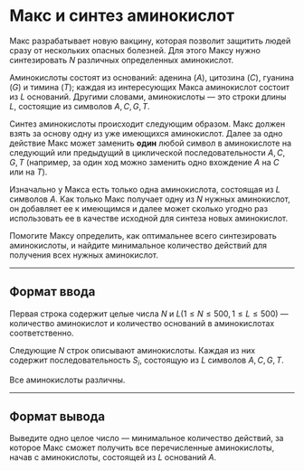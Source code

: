 # Макс и синтез аминокислот

Макс разрабатывает новую вакцину, которая позволит защитить людей сразу от нескольких опасных болезней. Для этого Максу нужно синтезировать $N$ различных определенных аминокислот.

Аминокислоты состоят из оснований: аденина $(A)$, цитозина $(C)$, гуанина $(G)$ и тимина $(T)$; каждая из интересующих Макса аминокислот состоит из $L$ оснований. Другими словами, аминокислоты — это строки длины $L$, состоящие из символов $A,C,G,T$.

Синтез аминокислоты происходит следующим образом. Макс должен взять за основу одну из уже имеющихся аминокислот. Далее за одно действие Макс может заменить **один** любой символ в аминокислоте на следующий или предыдущий в циклической последовательности $A,C,G,T$ (например, за один ход можно заменить одно вхождение $A$ на $C$ или на $T$).

Изначально у Макса есть только одна аминокислота, состоящая из $L$ символов $A$. Как только Макс получает одну из $N$ нужных аминокислот, он добавляет ее к имеющимся и далее может сколько угодно раз использовать ее в качестве исходной для синтеза новых аминокислот.

Помогите Максу определить, как оптимальнее всего синтезировать аминокислоты, и найдите минимальное количество действий для получения всех нужных аминокислот.

---
## Формат ввода 

Первая строка содержит целые числа $N$ и $L (1≤N≤500, 1≤L≤500)$ — количество аминокислот и количество оснований в аминокислотах соответственно.

Следующие $N$ строк описывают аминокислоты. Каждая из них содержит последовательность $S_i$, состоящую из $L$ символов ${A,C,G,T}$.

Все аминокислоты различны.

---
## Формат вывода

Выведите одно целое число — минимальное количество действий, за которое Макс сможет получить все перечисленные аминокислоты, начав с аминокислоты, состоящей из $L$ оснований $A$.
